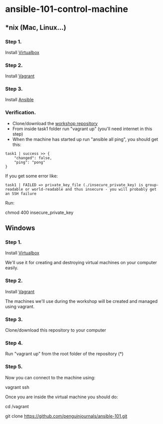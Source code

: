 # ansible-101-control-machine

## *nix (Mac, Linux...)

### Step 1.
Install [Virtualbox](https://www.virtualbox.org/wiki/Downloads)

### Step 2.
Install [Vagrant](http://www.vagrantup.com/downloads)

### Step 3.
Install [Ansible](http://docs.ansible.com/ansible/intro_installation.html)

### Verification.

- Clone/download the [workshop repository](https://github.com/penguinjournals/ansible-101)
- From inside task1 folder run "vagrant up" (you'll need internet in this step)
- When the machine has started up run "ansible all ping", you should get this:
```
task1 | success >> {
    "changed": false,
    "ping": "pong"
}
``` 
If you get some error like:

`task1 | FAILED => private_key_file (./insecure_private_key) is group-readable or world-readable and thus insecure - you will probably get an SSH failure`

Run:

chmod 400 insecure_private_key

## Windows

### Step 1.
Install [Virtualbox](https://www.virtualbox.org/wiki/Downloads)

We'll use it for creating and destroying virtual machines on your computer easily.

### Step 2.
Install [Vagrant](http://www.vagrantup.com/downloads)

The machines we'll use during the workshop will be created and managed using vagrant.

### Step 3.
Clone/download this repository to your computer

### Step 4.
Run "vagrant up" from the root folder of the repository (*)

### Step 5.
Now you can connect to the machine using:

vagrant ssh


Once you are inside the virtual machine you should do:

cd /vagrant

git clone https://github.com/penguinjournals/ansible-101.git

